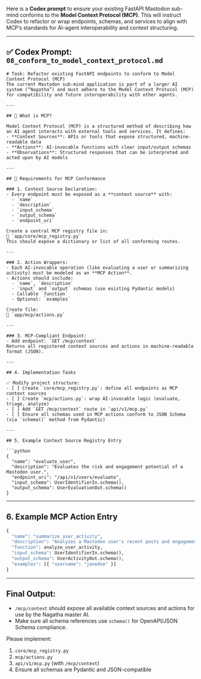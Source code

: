 Here is a **Codex prompt** to ensure your existing FastAPI Mastodon sub-mind conforms to the **Model Context Protocol (MCP)**. This will instruct Codex to refactor or wrap endpoints, schemas, and services to align with MCP’s standards for AI-agent interoperability and context structuring.

---

## ✅ **Codex Prompt: `08_conform_to_model_context_protocol.md`**

````
# Task: Refactor existing FastAPI endpoints to conform to Model Context Protocol (MCP)
The current Mastodon sub-mind application is part of a larger AI system (“Nagatha”) and must adhere to the Model Context Protocol (MCP) for compatibility and future interoperability with other agents.

---

## 🧠 What is MCP?

Model Context Protocol (MCP) is a structured method of describing how an AI agent interacts with external tools and services. It defines:
- **Context Sources**: APIs or tools that expose structured, machine-readable data
- **Actions**: AI-invocable functions with clear input/output schemas
- **Observations**: Structured responses that can be interpreted and acted upon by AI models

---

## 🧩 Requirements for MCP Conformance

### 1. Context Source Declaration:
- Every endpoint must be exposed as a **context source** with:
  - `name`
  - `description`
  - `input_schema`
  - `output_schema`
  - `endpoint_uri`

Create a central MCP registry file in:  
📄 `app/core/mcp_registry.py`  
This should expose a dictionary or list of all conforming routes.

---

### 2. Action Wrappers:
- Each AI-invocable operation (like evaluating a user or summarizing activity) must be modeled as an **MCP Action**.
- Actions should include:
  - `name`, `description`
  - `input` and `output` schemas (use existing Pydantic models)
  - Callable `function`
  - Optional: `examples`

Create file:  
📄 `app/mcp/actions.py`

---

### 3. MCP-Compliant Endpoint:
- Add endpoint: `GET /mcp/context`  
Returns all registered context sources and actions in machine-readable format (JSON).

---

## 4. Implementation Tasks

✅ Modify project structure:
- [ ] Create `core/mcp_registry.py`: define all endpoints as MCP context sources
- [ ] Create `mcp/actions.py`: wrap AI-invocable logic (evaluate, triage, analyze)
- [ ] Add `GET /mcp/context` route in `api/v1/mcp.py`
- [ ] Ensure all schemas used in MCP actions conform to JSON Schema (via `schema()` method from Pydantic)

---

## 5. Example Context Source Registry Entry

```python
{
  "name": "evaluate_user",
  "description": "Evaluates the risk and engagement potential of a Mastodon user.",
  "endpoint_uri": "/api/v1/users/evaluate",
  "input_schema": UserIdentifierIn.schema(),
  "output_schema": UserEvaluationOut.schema()
}
````

---

## 6. Example MCP Action Entry

```python
{
  "name": "summarize_user_activity",
  "description": "Analyzes a Mastodon user's recent posts and engagement patterns.",
  "function": analyze_user_activity,
  "input_schema": UserIdentifierIn.schema(),
  "output_schema": UserActivityOut.schema(),
  "examples": [{ "username": "janedoe" }]
}
```

---

## Final Output:

* `/mcp/context` should expose all available context sources and actions for use by the Nagatha master AI.
* Make sure all schema references use `schema()` for OpenAPI/JSON Schema compliance.

Please implement:

1. `core/mcp_registry.py`
2. `mcp/actions.py`
3. `api/v1/mcp.py` (with `/mcp/context`)
4. Ensure all schemas are Pydantic and JSON-compatible

```
